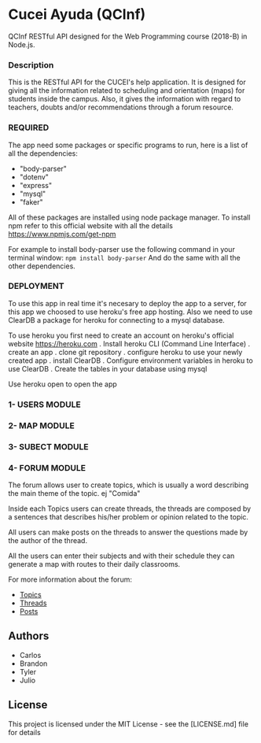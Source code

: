 # Cucei Ayuda (QCInf)

QCInf RESTful API designed for the Web Programming course (2018-B) in Node.js.

### Description

This is the RESTful API for the CUCEI's help application. It is designed for giving all the information related to scheduling and orientation (maps) for students inside the campus. Also, it gives the information with regard to teachers, doubts and/or recommendations through a forum resource.

### REQUIRED

The app need some packages or specific programs to run, here is a list of all the dependencies:

+ "body-parser"
+ "dotenv"
+ "express"
+ "mysql"
+ "faker"

All of these packages are installed using node package manager.
To install npm refer to this official website with all the details https://www.npmjs.com/get-npm

For example to install body-parser use the following command in your terminal window:
	```npm install body-parser```
And do the same with all the other dependencies.

### DEPLOYMENT

To use this app in real time it's necesary to deploy the app to a server, for this app we choosed to use heroku's free app hosting.
Also we need to use ClearDB a package for heroku for connecting to a mysql database.

To use heroku you first need to create an account on heroku's official website https://heroku.com
. Install heroku CLI (Command Line Interface)
. create an app
. clone git repository
. configure heroku to use your newly created app
. install ClearDB
. Configure environment variables in heroku to use ClearDB
. Create the tables in your database using mysql

Use heroku open to open the app

### 1- USERS MODULE
### 2- MAP MODULE
### 3- SUBECT MODULE
### 4- FORUM MODULE

The forum allows user to create topics, which is usually a word describing the main theme of the topic. ej "Comida"

Inside each Topics users can create threads, the threads are composed by a sentences that describes his/her problem
or opinion related to the topic.

All users can make posts on the threads to answer the questions made by the author of the thread.

All the users can enter their subjects and with their schedule they can generate a map with routes to their daily classrooms.

For more information about the forum:
  + [Topics](https://github.com/SchwarzeFalke/cucei-ayuda/wiki/Topics)
  + [Threads](https://github.com/SchwarzeFalke/cucei-ayuda/wiki/Threads)
  + [Posts](https://github.com/SchwarzeFalke/cucei-ayuda/wiki/Posts)


## Authors

+ Carlos
+ Brandon
+ Tyler
+ Julio 

## License
This project is licensed under the MIT License - see the [LICENSE.md] file for details
